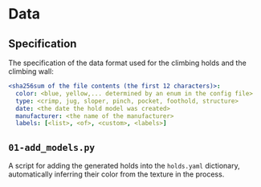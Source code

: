 # Data

## Specification
The specification of the data format used for the climbing holds and the climbing wall:

```yaml
<sha256sum of the file contents (the first 12 characters)>:
  color: <blue, yellow,... determined by an enum in the config file>
  type: <crimp, jug, sloper, pinch, pocket, foothold, structure>
  date: <the date the hold model was created>
  manufacturer: <the name of the manufacturer>
  labels: [<list>, <of>, <custom>, <labels>]
```

## `01-add_models.py`
A script for adding the generated holds into the `holds.yaml` dictionary, automatically inferring their color from the texture in the process.
